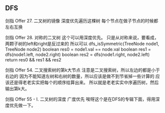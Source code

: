 ## DFS

剑指 Offer 27. 二叉树的镜像
深度优先遍历这棵树
每个节点在做子节点的时候都左右互换

剑指 Offer 28. 对称的二叉树
这个可以用深度优先。
只是从对称来说，要看成，两颗子树的left和right是反过来的
所以可以
dfs_isSymmetric(TreeNode node1, TreeNode node2)
    boolean res0 = node1.val == node.val
    boolean res1 = dfs(node1.left, node2.right)
    boolean res2 = dfs(node1.right, node2.left)
    return res0 && res1 && res2
    


剑指 Offer 54. 二叉搜索树的第k大节点
注意是二叉搜索树，所以左边的都是小于右边的
因为不能知道左树和右树的数量，所以应该是做不到节省掉一些计算的
应该还是得老老实实把每个的顺序给算出来。
所以就是老老实实中序遍历树，然后输出第k大。



剑指 Offer 55 - I. 二叉树的深度
广度优先
唉呀这个是在DFS的专辑下面，得用深度优先做一下。











